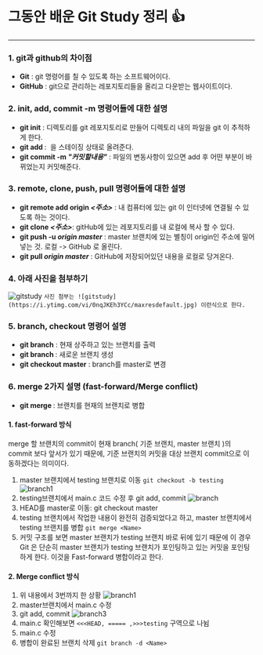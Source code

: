 # 그동안 배운 Git Study 정리 :+1:
- - -
### 1. git과 github의 차이점
- **Git** : git 명령어를 칠 수 있도록 하는 소프트웨어이다.
- **GitHub** : git으로 관리하는 레포지토리들을 올리고 다운받는 웹사이트이다.

### 2. init, add, commit -m 명령어들에 대한 설명
- **git init** : 디렉토리를 git 레포지토리로 만들어 디렉토리 내의 파일을 git 이 추적하게 한다.
- **git add *<FILENAME>*** : <FILENAME> 을 스테이징 상태로 올려준다.
- **git commit -m *"커밋할내용"*** : 파일의 변동사항이 있으면 add 후 어떤 부분이 바뀌었는지 커밋해준다.

### 3. remote, clone, push, pull 명령어들에 대한 설명
- **git remote add origin *<주소>*** : 내 컴퓨터에 있는 git 이 인터넷에 연결될 수 있도록 하는 것이다.
- **git clone *<주소>***: gitHub에 있는 레포지토리를 내 로컬에 복사 할 수 있다.
- **git push -u *origin* *master*** : master 브랜치에 있는 별칭이 origin인 주소에 밀어넣는 것. 로컬 -> GitHub 로 올린다.
- **git pull *origin* *master*** : GitHub에 저장되어있던 내용을 로컬로 당겨온다.

### 4. 아래 사진을 첨부하기
![gitstudy](https://i.ytimg.com/vi/0nqJKEh3YCc/maxresdefault.jpg)
`사진 첨부는 ![gitstudy](https://i.ytimg.com/vi/0nqJKEh3YCc/maxresdefault.jpg) 이런식으로 한다.`

### 5. branch, checkout 명령어 설명
- **git branch** : 현재 상주하고 있는 브랜치를 출력
- **git branch *<branchName>*** : 새로운 브랜치 생성
- **git checkout master** : branch를 master로 변경

### 6. merge 2가지 설명 (fast-forward/Merge conflict)
- **git merge *<Name>*** : <Name>브랜치를 현재의 브랜치로 병합
#### 1. fast-forward 방식
   merge 할 브랜치의 commit이 현재 branch( 기준 브랜치, master 브랜치 )의 commit 보다 앞서가 있기 때문에, 기준 브랜치의 커밋을 대상 브랜치 commit으로 이동하겠다는 의미이다.
1. master 브랜치에서 testing 브랜치로 이동
    `git checkout -b testing`
![branch1](https://camo.githubusercontent.com/04c0b5678850c25e56df715d7393628c80e30437e27536cd4e9b2a174c8f91c8/68747470733a2f2f6769742d73636d2e636f6d2f626f6f6b2f656e2f76322f696d616765732f686561642d746f2d74657374696e672e706e67)
2. testing브랜치에서 main.c 코드 수정 후 git add, commit
![branch](https://camo.githubusercontent.com/2c4cf7d27e134aaafbc0eb2cffc99f418bd0dc72b357dc1f1e3fbb677c8af920/68747470733a2f2f6769742d73636d2e636f6d2f626f6f6b2f656e2f76322f696d616765732f616476616e63652d74657374696e672e706e67)
3. HEAD를 master로 이동: git checkout master
4. testing 브랜치에서 작업한 내용이 완전히 검증되었다고 하고, master 브랜치에서 testing 브랜치를 병합
`git merge <Name>`
5. 커밋 구조를 보면 master 브랜치가 testing 브랜치 바로 뒤에 있기 때문에 이 경우 Git 은 단순히 master 브랜치가 testing 브랜치가 포인팅하고 있는 커밋을 포인팅하게 한다. 이것을 Fast-forward 병합이라고 한다.

#### 2. Merge conflict 방식
1. 위 내용에서 3번까지 한 상황
![branch1](https://camo.githubusercontent.com/04c0b5678850c25e56df715d7393628c80e30437e27536cd4e9b2a174c8f91c8/68747470733a2f2f6769742d73636d2e636f6d2f626f6f6b2f656e2f76322f696d616765732f686561642d746f2d74657374696e672e706e67)
2. master브랜치에서 main.c 수정
3. git add, commit
![branch3](https://camo.githubusercontent.com/9d5044ac102d1a759a7b1fd06172344a3ddd7a90b109ee06cb9d4583d2a0b60a/68747470733a2f2f6769742d73636d2e636f6d2f626f6f6b2f656e2f76322f696d616765732f616476616e63652d6d61737465722e706e67)
4. main.c 확인해보면 `<<<HEAD, ===== ,>>>testing` 구역으로 나뉨
5. main.c 수정
6. 병합이 완료된 브랜치 삭제
`git branch -d <Name>` 
